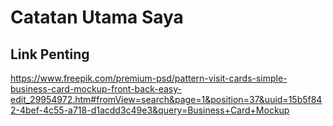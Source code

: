 # Catatan Utama Saya

## Link Penting
https://www.freepik.com/premium-psd/pattern-visit-cards-simple-business-card-mockup-front-back-easy-edit_29954972.htm#fromView=search&page=1&position=37&uuid=15b5f842-4bef-4c55-a718-d1acdd3c49e3&query=Business+Card+Mockup





